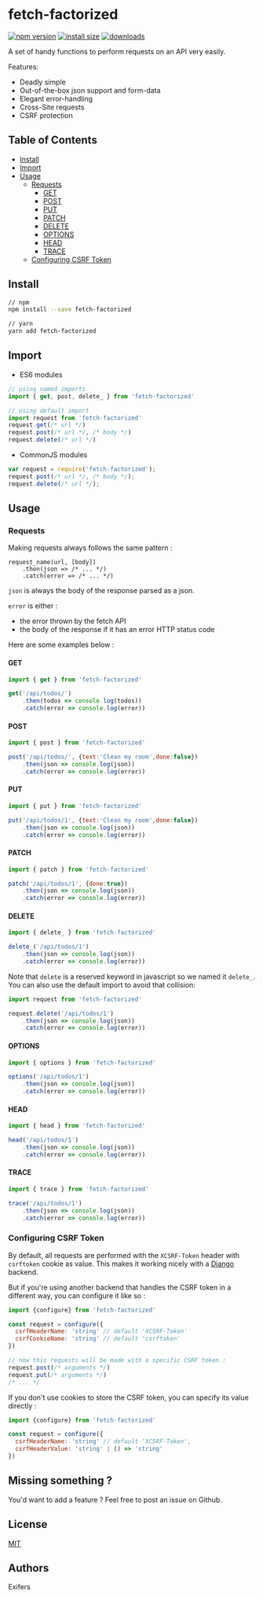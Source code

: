 # fetch-factorized
[![npm version](https://img.shields.io/npm/v/fetch-factorized.svg?style=flat-square)](https://www.npmjs.com/package/fetch-factorized)
[![install size](https://badgen.net/packagephobia/install/fetch-factorized)](https://packagephobia.now.sh/result?p=fetch-factorized)
[![downloads](https://img.shields.io/npm/dm/fetch-factorized.svg?style=flat-square)](https://npm-stat.com/charts.html?package=fetch-factorized)


A set of handy functions to perform requests on an API very easily.

Features:

- Deadly simple
- Out-of-the-box json support and form-data
- Elegant error-handling
- Cross-Site requests
- CSRF protection

## Table of Contents
- [Install](#install)
- [Import](#import)
- [Usage](#usage)
    - [Requests](#requests)
        - [GET](#get)
        - [POST](#post)
        - [PUT](#put)
        - [PATCH](#patch)
        - [DELETE](#delete)
        - [OPTIONS](#options)
        - [HEAD](#head)
        - [TRACE](#trace)
    - [Configuring CSRF Token](#configuring-csrf-token)


## Install
```bash
// npm
npm install --save fetch-factorized

// yarn
yarn add fetch-factorized
```

## Import
- ES6 modules
```javascript
// using named imports
import { get, post, delete_ } from 'fetch-factorized'

// using default import
import request from 'fetch-factorized'
request.get(/* url */)
request.post(/* url */, /* body */)
request.delete(/* url */)
```
- CommonJS modules
```javascript
var request = require('fetch-factorized');
request.post(/* url */, /* body */);
request.delete(/* url */);
```

## Usage
### Requests
Making requests always follows the same pattern :
```
request_name(url, [body])
    .then(json => /* ... */)
    .catch(error => /* ... */)    
```
```json``` is always the body of the response parsed as a json.

```error``` is either :
- the error thrown by the fetch API
- the body of the response if it has an error HTTP status code

Here are some examples below :
#### GET
```javascript
import { get } from 'fetch-factorized'

get('/api/todos/')
    .then(todos => console.log(todos))
    .catch(error => console.log(error))
```
#### POST
```javascript
import { post } from 'fetch-factorized'

post('/api/todos/', {text:'Clean my room',done:false})
    .then(json => console.log(json))
    .catch(error => console.log(error))
```
#### PUT
```javascript
import { put } from 'fetch-factorized'

put('/api/todos/1', {text:'Clean my room',done:false})
    .then(json => console.log(json))
    .catch(error => console.log(error))
```
#### PATCH
```javascript
import { patch } from 'fetch-factorized'

patch('/api/todos/1', {done:true})
    .then(json => console.log(json))
    .catch(error => console.log(error))
```
#### DELETE
```javascript
import { delete_ } from 'fetch-factorized'

delete_('/api/todos/1')
    .then(json => console.log(json))
    .catch(error => console.log(error))
```
Note that ```delete``` is a reserved keyword in javascript so we named it ```delete_```. You can also use the default import to avoid that collision:
```javascript
import request from 'fetch-factorized'

request.delete('/api/todos/1')
    .then(json => console.log(json))
    .catch(error => console.log(error))
```

#### OPTIONS
```javascript
import { options } from 'fetch-factorized'

options('/api/todos/1')
    .then(json => console.log(json))
    .catch(error => console.log(error))
```
#### HEAD
```javascript
import { head } from 'fetch-factorized'

head('/api/todos/1')
    .then(json => console.log(json))
    .catch(error => console.log(error))
```
#### TRACE
```javascript
import { trace } from 'fetch-factorized'

trace('/api/todos/1')
    .then(json => console.log(json))
    .catch(error => console.log(error))
```

### Configuring CSRF Token
By default, all requests are performed with the ```XCSRF-Token``` header with ```csrftoken``` cookie as value. This makes it working nicely with a [Django](https://www.djangoproject.com) backend.

But if you're using another backend that handles the CSRF token in a different way, you can configure it like so :
```javascript
import {configure} from 'fetch-factorized'

const request = configure({
  csrfHeaderName: 'string' // default 'XCSRF-Token'
  csrfCookieName: 'string' // default 'csrftoken'
})

// now this requests will be made with a specific CSRF token :
request.post(/* arguments */)
request.put(/* arguments */)
/* ... */
```
If you don't use cookies to store the CSRF token, you can specify its value directly :
```javascript
import {configure} from 'fetch-factorized'

const request = configure({
  csrfHeaderName: 'string' // default 'XCSRF-Token',
  csrfHeaderValue: 'string' | () => 'string'
})
```

## Missing something ?
You'd want to add a feature ? Feel free to post an issue on Github.

## License
[MIT](https://couto.mit-license.org/)

## Authors
Exifers
